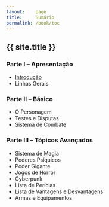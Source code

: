 ```yaml
---
layout:    page
title:     Sumário
permalink: /book/toc
---
```


<h2 class="text-center">{{ site.title }}</h2>

### Parte Ⅰ – Apresentação
- [Introdução](/book/introdução)
- Linhas Gerais

### Parte Ⅱ – Básico
- O Personagem
- Testes e Disputas
- Sistema de Combate

### Parte Ⅲ – Tópicos Avançados
- Sistema de Magia
- Poderes Psíquicos
- Poder Gigante
- Jogos de Horror
- Cyberpunk
- Lista de Perícias
- Lista de Vantagens e Desvantagens
- Armas e Equipamentos
